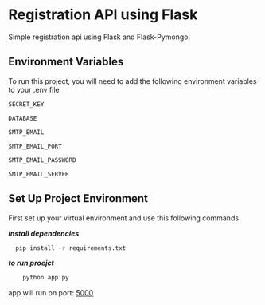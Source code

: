 
# Registration API using Flask

Simple registration api using Flask and Flask-Pymongo.


## Environment Variables

To run this project, you will need to add the following environment variables to your .env file

`SECRET_KEY`

`DATABASE`

`SMTP_EMAIL`

`SMTP_EMAIL_PORT`

`SMTP_EMAIL_PASSWORD`

`SMTP_EMAIL_SERVER`


## Set Up Project Environment
First set up your virtual environment and use this following commands

***install dependencies***
```bash
  pip install -r requirements.txt
```
***to run proejct***
```bash
    python app.py
```
app will run on port: [5000](https://localhost:5000/)